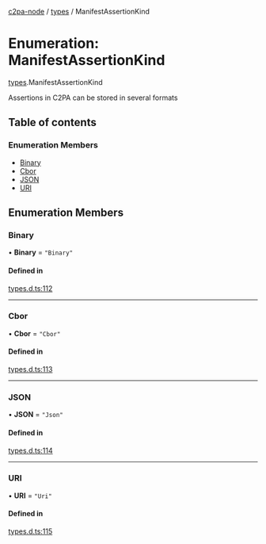 [c2pa-node](../README.md) / [types](../modules/types.md) / ManifestAssertionKind

# Enumeration: ManifestAssertionKind

[types](../modules/types.md).ManifestAssertionKind

Assertions in C2PA can be stored in several formats

## Table of contents

### Enumeration Members

- [Binary](types.ManifestAssertionKind.md#binary)
- [Cbor](types.ManifestAssertionKind.md#cbor)
- [JSON](types.ManifestAssertionKind.md#json)
- [URI](types.ManifestAssertionKind.md#uri)

## Enumeration Members

### Binary

• **Binary** = ``"Binary"``

#### Defined in

[types.d.ts:112](https://github.com/contentauth/c2pa-node/blob/7ec8ff0/js-src/types.d.ts#L112)

___

### Cbor

• **Cbor** = ``"Cbor"``

#### Defined in

[types.d.ts:113](https://github.com/contentauth/c2pa-node/blob/7ec8ff0/js-src/types.d.ts#L113)

___

### JSON

• **JSON** = ``"Json"``

#### Defined in

[types.d.ts:114](https://github.com/contentauth/c2pa-node/blob/7ec8ff0/js-src/types.d.ts#L114)

___

### URI

• **URI** = ``"Uri"``

#### Defined in

[types.d.ts:115](https://github.com/contentauth/c2pa-node/blob/7ec8ff0/js-src/types.d.ts#L115)
